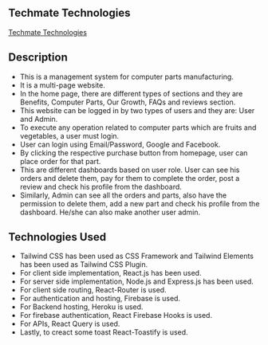 ## Techmate Technologies

[Techmate Technologies](https://techmate-technologies.web.app/)

## Description
* This is a management system for computer parts manufacturing.
* It is a multi-page website.
* In the home page, there are different types of sections and they are Benefits, Computer Parts, Our Growth, FAQs and reviews section.
* This website can be logged in by two types of users and they are: User and Admin.
* To execute any operation related to computer parts which are fruits and vegetables, a user must login.
* User can login using Email/Password, Google and Facebook.
* By clicking the respective purchase button from homepage, user can place order for that part.
* This are different dashboards based on user role. User can see his orders and delete them, pay for them to complete the order, post a review and check his profile from the dashboard.
* Similarly, Admin can see all the orders and parts, also have the permission to delete them, add a new part and check his profile from the dashboard. He/she can also make another user admin.


## Technologies Used
* Tailwind CSS has been used as CSS Framework and Tailwind Elements has been used as Tailwind CSS Plugin. 
* For client side implementation, React.js has been used.
* For server side implementation, Node.js and Express.js has been used.
* For client side routing, React-Router is used.
* For authentication and hosting, Firebase is used.
* For Backend hosting, Heroku is used.
* For firebase authentication, React Firebase Hooks is used.
* For APIs, React Query is used.
* Lastly, to creact some toast React-Toastify is used.
